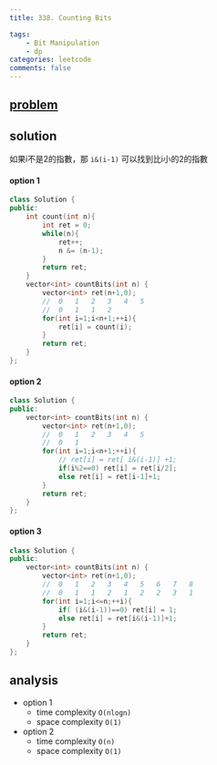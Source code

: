 ```yaml
---
title: 338. Counting Bits

tags:  
    - Bit Manipulation
    - dp
categories: leetcode
comments: false
---
```


## [problem](https://leetcode.com/problems/counting-bits/)

## solution

如果i不是2的指數，那 `i&(i-1)` 可以找到比i小的2的指數

#### option 1

```c++
class Solution {
public:
    int count(int n){
        int ret = 0;
        while(n){
            ret++;
            n &= (n-1);
        }
        return ret;
    }
    vector<int> countBits(int n) {
        vector<int> ret(n+1,0);
        //  0   1   2   3   4   5
        //  0   1   1   2   
        for(int i=1;i<n+1;++i){
            ret[i] = count(i);
        }
        return ret;
    }
};
```
#### option 2
```c++
class Solution {
public:
    vector<int> countBits(int n) {
        vector<int> ret(n+1,0);
        //  0   1   2   3   4   5
        //  0   1   
        for(int i=1;i<n+1;++i){
            // ret[i] = ret[ i&(i-1)] +1;
            if(i%2==0) ret[i] = ret[i/2];
            else ret[i] = ret[i-1]+1;
        }
        return ret;
    }
};
```
#### option 3
```c++
class Solution {
public:
    vector<int> countBits(int n) {
        vector<int> ret(n+1,0);
        //  0   1   2   3   4   5   6   7   8   
        //  0   1   1   2   1   2   2   3   1
        for(int i=1;i<=n;++i){
            if( (i&(i-1))==0) ret[i] = 1;
            else ret[i] = ret[i&(i-1)]+1;
        }
        return ret;
    }
};
```

## analysis
- option 1
    - time complexity `O(nlogn)`
    - space complexity `O(1)`
- option 2
    - time complexity `O(n)`
    - space complexity `O(1)`

